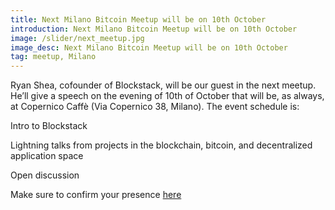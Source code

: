 ```yaml
---
title: Next Milano Bitcoin Meetup will be on 10th October
introduction: Next Milano Bitcoin Meetup will be on 10th October
image: /slider/next_meetup.jpg
image_desc: Next Milano Bitcoin Meetup will be on 10th October
tag: meetup, Milano
---
```


Ryan Shea, cofounder of Blockstack, will be our guest in the next meetup. He’ll give a speech on the evening of 10th of October that will be, as always, at Copernico Caffè (Via Copernico 38, Milano).
The event schedule is:

Intro to Blockstack

Lightning talks from projects in the blockchain, bitcoin, and decentralized application space

Open discussion

Make sure to confirm your presence [here](http://www.meetup.com/it-IT/Blockstack-Milano/)
